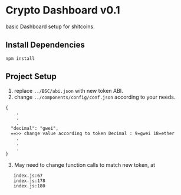 # Crypto Dashboard v0.1

basic Dashboard setup for shitcoins.

## Install Dependencies

`npm install`

## Project Setup

1. replace `../BSC/abi.json` with new token ABI.
2. change `../components/config/conf.json` according to your needs.

```
{
    .
    .
    .
  "decimal": "gwei",
  ==>> change value according to token Decimal : 9=gwei 18=ether
    .
    .
    .
}
```

3. May need to change function calls to match new token, at

```
   index.js:67
   index.js:178
   index.js:180
```
